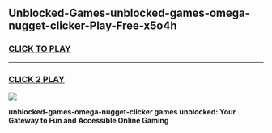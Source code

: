 
## Unblocked-Games-unblocked-games-omega-nugget-clicker-Play-Free-x5o4h
<h3>
<a href="https://premium76.site?title=unblocked-games-omega-nugget-clicker&ref=23A">CLICK TO PLAY</a></h3>
<hr>

<h3>
<a href="https://premium76.site?title=unblocked-games-omega-nugget-clicker&ref=23A">CLICK 2 PLAY</a>
  
</h3>

<a href="https://premium76.site?title=unblocked-games-omega-nugget-clicker&ref=23A"><img src="https://clearcache.store/games.png"></a>


**unblocked-games-omega-nugget-clicker games unblocked: Your Gateway to Fun and Accessible Online Gaming**

